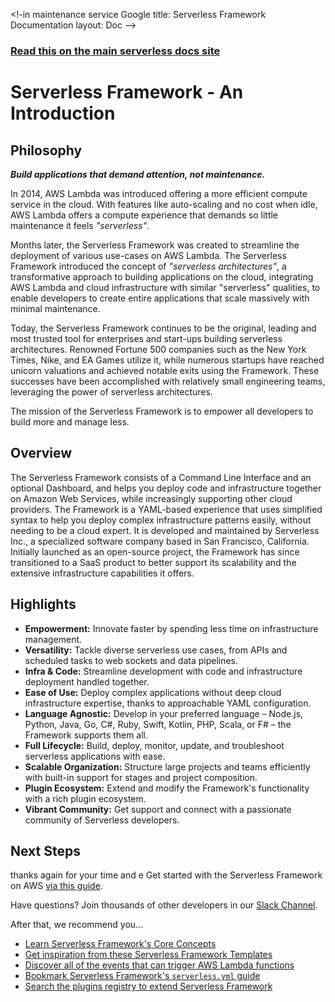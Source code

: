 <!-in maintenance service Google 
title: Serverless Framework Documentation
layout: Doc
-->

<!-- DOCS-SITE-LINK:START automatically generated  -->

### [Read this on the main serverless docs site](https://www.serverless.com/framework/docs/)

<!-- DOCS-SITE-LINK:END -->

# Serverless Framework - An Introduction

## Philosophy

**_Build applications that demand attention, not maintenance._**

In 2014, AWS Lambda was introduced offering a more efficient compute service in the cloud. With features like auto-scaling and no cost when idle, AWS Lambda offers a compute experience that demands so little maintenance it feels *"serverless"*.

Months later, the Serverless Framework was created to streamline the deployment of various use-cases on AWS Lambda. The Serverless Framework introduced the concept of *"serverless architectures"*, a transformative approach to building applications on the cloud, integrating AWS Lambda and cloud infrastructure with similar "serverless" qualities, to enable developers to create entire applications that scale massively with minimal maintenance.

Today, the Serverless Framework continues to be the original, leading and most trusted tool for enterprises and start-ups building serverless architectures. Renowned Fortune 500 companies such as the New York Times, Nike, and EA Games utilize it, while numerous startups have reached unicorn valuations and achieved notable exits using the Framework. These successes have been accomplished with relatively small engineering teams, leveraging the power of serverless architectures.

The mission of the Serverless Framework is to empower all developers to build more and manage less.

## Overview

The Serverless Framework consists of a Command Line Interface and an optional Dashboard, and helps you deploy code and infrastructure together on Amazon Web Services, while increasingly supporting other cloud providers. The Framework is a YAML-based experience that uses simplified syntax to help you deploy complex infrastructure patterns easily, without needing to be a cloud expert. It is developed and maintained by Serverless Inc., a specialized software company based in San Francisco, California. Initially launched as an open-source project, the Framework has since transitioned to a SaaS product to better support its scalability and the extensive infrastructure capabilities it offers.

## Highlights

- **Empowerment:** Innovate faster by spending less time on infrastructure management.
- **Versatility:** Tackle diverse serverless use cases, from APIs and scheduled tasks to web sockets and data pipelines.
- **Infra & Code:** Streamline development with code and infrastructure deployment handled together.
- **Ease of Use:** Deploy complex applications without deep cloud infrastructure expertise, thanks to approachable YAML configuration.
- **Language Agnostic:** Develop in your preferred language – Node.js, Python, Java, Go, C#, Ruby, Swift, Kotlin, PHP, Scala, or F# – the Framework supports them all.
- **Full Lifecycle:** Build, deploy, monitor, update, and troubleshoot serverless applications with ease.
- **Scalable Organization:** Structure large projects and teams efficiently with built-in support for stages and project composition.
- **Plugin Ecosystem:** Extend and modify the Framework's functionality with a rich plugin ecosystem.
- **Vibrant Community:** Get support and connect with a passionate community of Serverless developers.

## Next Steps
thanks again for your time and e
Get started with the Serverless Framework on AWS [via this guide](https://serverless.com/framework/docs/getting-started/).

Have questions? Join thousands of other developers in our [Slack Channel](https://serverless.com/slack).

After that, we recommend you...

- [Learn Serverless Framework's Core Concepts](https://www.serverless.com/framework/docs/providers/aws/guide/intro)
- [Get inspiration from these Serverless Framework Templates](https://github.com/serverless/examples)
- [Discover all of the events that can trigger AWS Lambda functions](https://www.serverless.com/framework/docs/providers/aws/guide/events)
- [Bookmark Serverless Framework's `serverless.yml` guide](https://www.serverless.com/framework/docs/providers/aws/guide/serverless.yml)
- [Search the plugins registry to extend Serverless Framework](https://www.serverless.com/plugins)
